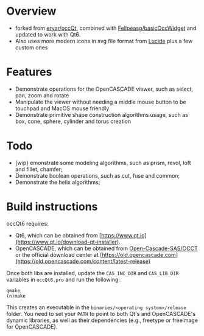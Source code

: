 # Overview
* forked from [eryar/occQt](https://github.com/eryar/occQt), combined with [Felipeasg/basicOccWidget](https://github.com/Felipeasg/basicOccWidget) and updated to work with Qt6. 
* Also uses more modern icons in svg file format from [Lucide](https://github.com/lucide-icons/lucide) plus a few custom ones


# Features
* Demonstrate operations for the OpenCASCADE viewer, such as select, pan, zoom and rotate
* Manipulate the viewer without needing a middle mouse button to be touchpad and MacOS mouse friendly
* Demonstrate primitive shape construction algorithms usage, such as box, cone, sphere, cylinder and torus creation

# Todo
* [wip} emonstrate some modeling algorithms, such as prism, revol, loft and fillet, chamfer;
* Demonstrate boolean operations, such as cut, fuse and common;
* Demonstrate the helix algorithms;

# Build instructions
occQt6 requires:
* Qt6, which can be obtained from [https://www.qt.io](https://www.qt.io/download-qt-installer).
* OpenCASCADE, which can be obtained from [Open-Cascade-SAS/OCCT](https://github.com/Open-Cascade-SAS/OCCT) or the official download center at [https://old.opencascade.com](https://old.opencascade.com/content/latest-release)

Once both libs are installed, update the `CAS_INC_DIR` and `CAS_LIB_DIR` variables in `occQt6.pro` and run the following:
```
qmake
(n)make
```
This creates an executable in the `binaries/<operating system>/release` folder. You need to set your `PATH` to point to both Qt's and OpenCASCADE's dynamic libraries, as well as their dependencies (e.g., freetype or freeimage for OpenCASCADE). 
